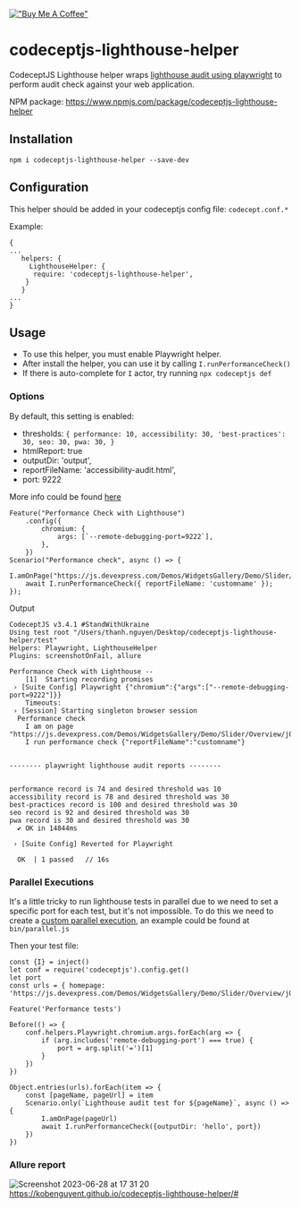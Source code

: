 [!["Buy Me A Coffee"](https://www.buymeacoffee.com/assets/img/custom_images/orange_img.png)](https://www.buymeacoffee.com/peternguyew)

# codeceptjs-lighthouse-helper

CodeceptJS Lighthouse helper wraps [lighthouse audit using playwright](https://www.npmjs.com/package/playwright-lighthouse) to perform audit check against your web application.

NPM package: <https://www.npmjs.com/package/codeceptjs-lighthouse-helper>

## Installation

`npm i codeceptjs-lighthouse-helper --save-dev`

## Configuration

This helper should be added in your codeceptjs config file: `codecept.conf.*`

Example:

```
{
...
   helpers: {
     LighthouseHelper: {
      require: 'codeceptjs-lighthouse-helper',
    }
   }
...
}
```

## Usage

- To use this helper, you must enable Playwright helper.
- After install the helper, you can use it by calling `I.runPerformanceCheck()`
- If there is auto-complete for `I` actor, try running `npx codeceptjs def`

### Options

By default, this setting is enabled:

- thresholds: `{
  performance: 10,
  accessibility: 30,
  'best-practices': 30,
  seo: 30,
  pwa: 30,
  }`
- htmlReport: true
- outputDir: 'output',
- reportFileName: 'accessibility-audit.html',
- port: 9222

More info could be found [here](https://www.npmjs.com/package/playwright-lighthouse)

```
Feature("Performance Check with Lighthouse")
	.config({
		chromium: {
			args: [`--remote-debugging-port=9222`],
		},
	})
Scenario("Performance check", async () => {
	I.amOnPage("https://js.devexpress.com/Demos/WidgetsGallery/Demo/Slider/Overview/jQuery/Light/");
	await I.runPerformanceCheck({ reportFileName: 'customname' });
});
```

Output

```
CodeceptJS v3.4.1 #StandWithUkraine
Using test root "/Users/thanh.nguyen/Desktop/codeceptjs-lighthouse-helper/test"
Helpers: Playwright, LighthouseHelper
Plugins: screenshotOnFail, allure

Performance Check with Lighthouse --
    [1]  Starting recording promises
 › [Suite Config] Playwright {"chromium":{"args":["--remote-debugging-port=9222"]}}
    Timeouts: 
 › [Session] Starting singleton browser session
  Performance check
    I am on page "https://js.devexpress.com/Demos/WidgetsGallery/Demo/Slider/Overview/jQuery/Light/"
    I run performance check {"reportFileName":"customname"}


-------- playwright lighthouse audit reports --------


performance record is 74 and desired threshold was 10
accessibility record is 78 and desired threshold was 30
best-practices record is 100 and desired threshold was 30
seo record is 92 and desired threshold was 30
pwa record is 30 and desired threshold was 30
  ✔ OK in 14844ms

 › [Suite Config] Reverted for Playwright

  OK  | 1 passed   // 16s

```

### Parallel Executions
It's a little tricky to run lighthouse tests in parallel due to we need to set a specific port for each test, but it's not impossible.
To do this we need to create a [custom parallel execution](https://codecept.io/parallel/#custom-parallel-execution), an example could
be found at `bin/parallel.js`

Then your test file:
```
const {I} = inject()
let conf = require('codeceptjs').config.get()
let port
const urls = { homepage: 'https://js.devexpress.com/Demos/WidgetsGallery/Demo/Slider/Overview/jQuery/Light/'}

Feature('Performance tests')

Before(() => {
    conf.helpers.Playwright.chromium.args.forEach(arg => {
        if (arg.includes('remote-debugging-port') === true) {
            port = arg.split('=')[1]
        }
    })
})

Object.entries(urls).forEach(item => {
    const [pageName, pageUrl] = item
    Scenario.only(`Lighthouse audit test for ${pageName}`, async () => {
        I.amOnPage(pageUrl)
        await I.runPerformanceCheck({outputDir: 'hello', port})
    })
})

```

### Allure report
![Screenshot 2023-06-28 at 17 31 20](https://github.com/kobenguyent/codeceptjs-lighthouse-helper/assets/7845001/05acc7b8-3001-4d3a-9f75-eec9312c972c)
https://kobenguyent.github.io/codeceptjs-lighthouse-helper/#
